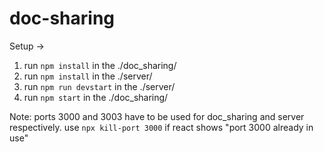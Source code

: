 # doc-sharing

Setup -> 
1. run `npm install` in the ./doc_sharing/
2. run `npm install` in the ./server/
3. run `npm run devstart` in the ./server/
4. run `npm start` in the ./doc_sharing/


Note: ports 3000 and 3003 have to be used for doc_sharing and server respectively. use `npx kill-port 3000` if react shows "port 3000 already in use"

